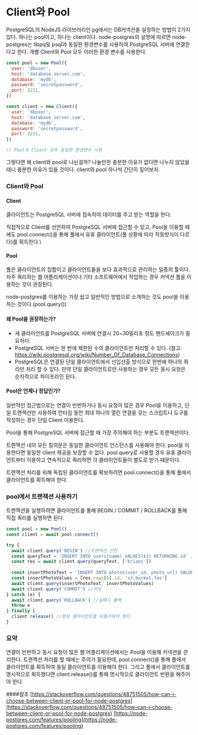 # Client와 Pool
PostgreSQL의 NodeJS 라이브러리인 pg에서는 DB커넥션을 설정하는 방법이 2가지 있다. 하나는 pool이고, 하나는 client이다.
node-postgres의 설명에 따르면 node-postgres는 libpq및 psql과 동일한 환경변수를 사용하여 PostgreSQL 서버에 연결한다고 한다. 개별 Client와 Pool 모두 이러한 환경 변수를 사용한다.

```javascript
const pool = new Pool({
  user: 'dbuser',
  host: 'database.server.com',
  database: 'mydb',
  password: 'secretpassword',
  port: 3211,
})

const client = new Client({
  user: 'dbuser',
  host: 'database.server.com',
  database: 'mydb',
  password: 'secretpassword',
  port: 3211,
})

// Pool과 Client 모두 동일한 환경변수 사용
```

그렇다면 왜 client와 pool로 나뉜걸까? 나눌만한 충분한 이유가 없다면 나누지 않았을 테니 충분한 이유가 있을 것이다.
client와 pool 하나씩 간단히 짚어보자. 

### Client와 Pool
#### Client
클라이언트는 PostgreSQL 서버에 접속하여 데이터를 주고 받는 역할을 한다. 

직접적으로 Client를 선언하여 PostgreSQL 서버에 접근할 수 있고, Pool을 이용할 때에도 pool.connect()을 통해 풀에서 유휴 클라이언트(풀 상황에 따라 작동방식이 다르다)를 획득한다.\

#### Pool
풀은 클라이언트의 집합이고 클라이언트들을 보다 효과적으로 관리하는 일종의 툴이다. 자주 쿼리하는 웹 어플리케이션이나 기타 소프트웨어에서 작업하는 경우 커넥션 풀을 이용하는 것이 권장된다.

node-postgres를 이용하는 가장 쉽고 일반적인 방법으로 소개하는 것도 pool을 이용하는 것이다.(pool.query())

#### 왜 Pool을 권장하는가?
* 새 클라이언트를 PostgreSQL 서버에 연결시 20~30밀리초 정도 핸드셰이크가 필요하다.
* PostgreSQL 서버는 한 번에 제한된 수의 클라이언트만 처리할 수 있다. (참고: https://wiki.postgresql.org/wiki/Number_Of_Database_Connections)
* PostgreSQL은 연결된 단일 클라이언트에서 선입선출 방식으로 한번에 하나의 쿼리만 처리 할 수 있다. 만약 단일 클라이언트로만 사용하는 경우 모든 동시 요청은 순차적으로 파이프라인 된다.

#### Pool은 언제나 정답인가?
일반적인 접근법으로는 연결이 빈번하거나 동시 요청이 많은 경우 Pool을 이용하고, 
단일 트랜잭션만 사용하여 런타임 동안 최대 하나의 열린 연결을 갖는 스크립트나 도구를 작성하는 경우 단일 Client 이용한다.

Pool을 통해 PostgreSQL 서버에 접근할 때 가장 주의해야 하는 부분도 트랜잭션이다.

트랜잭션 내의 모든 질의문은 동일한 클라이언트 인스턴스를 사용해야 한다. pool을 이용한다면 동일한 client 제공을 보장할 수 없다.
pool.query로 사용할 경우 유휴 클라이언트부터 이용하고 연속적으로 쿼리하면 각 클라이언트들이 별도로 받기 때문이다. 

트랜잭션 처리를 위해 독립된 클라이언트를 확보하려면 pool.connect()을 통해 풀에서 클라이언트를 획득해야 한다.

### pool에서 트랜잭션 사용하기
트랜잭션을 실행하려면 클라이언트를 통해 BEGIN / COMMIT / ROLLBACK를 통해 직접 쿼리를 실행하면 된다. 

```javascript
const pool = new Pool()
const client = await pool.connect()

try {
  await client.query('BEGIN') //트랜잭션 선언
  const queryText = 'INSERT INTO users(name) VALUES($1) RETURNING id' //격리해야 하는 작업 실행
  const res = await client.query(queryText, ['brianc'])
 
  const insertPhotoText = 'INSERT INTO photos(user_id, photo_url) VALUES ($1, $2)'
  const insertPhotoValues = [res.rows[0].id, 's3.bucket.foo']
  await client.query(insertPhotoText, insertPhotoValues)
  await client.query('COMMIT') //커밋
} catch (e) {
  await client.query('ROLLBACK') //실패시 롤백
  throw e
} finally {
  client.release() //항상 클라이언트를 되돌려줘야 한다.
}
```

### 요약
연결이 빈번하고 동시 요청이 많은 웹 어플리케이션에서는 Pool을 이용해 커넥션을 관리한다. 트랜잭션 처리를 할 때에는 주의가 필요한데, pool.connect()을 통해 풀에서 클라이언트를 획득하여 동일 클라이언트를 이용해야 한다.
그리고 풀에서 클라이언트를 명시적으로 획득했다면 client.release()를 통해 명시적으로 클라이언트 반환을 해주어야 한다.

####참조
[https://stackoverflow.com/questions/48751505/how-can-i-choose-between-client-or-pool-for-node-postgres](https://stackoverflow.com/questions/48751505/how-can-i-choose-between-client-or-pool-for-node-postgres)
[https://node-postgres.com/features/pooling](https://node-postgres.com/features/pooling)
